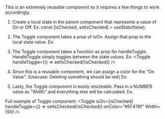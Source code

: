   This is an extremely reusable component so it requires a few things to work accordingly.
  
1. Create a local state in the parent component that represents a value of On or Off.
    Ex:   const [isChecked, setIsChecked] = useState(false);
  
2. The Toggle component takes a prop of isOn. Assign that prop to the local state value.
    Ex: <Toggle isOn={isChecked} />
  
3. The Toggle component takes a function as prop for handleToggle. HandleToggle simply toggles between the state values.
    Ex: <Toggle  handleToggle={() => setIsChecked(!isChecked)} />
  
4. Since this is a reusable component, we can assign a color for the "On Value". (Usecase: Deleting something should be red)
    Ex: <Toggle onColor="#EF476f" />
  
5. Lasty, the Toggle component is easily resizeable. Pass in a NUMBER value as "Width" and everything else will be calculated.
  Ex: <Toggle Width={50} />
  
  Full example of Toggle component:  <Toggle isOn={isChecked} handleToggle={() => setIsChecked(!isChecked)} onColor="#EF476f" Width={50} />